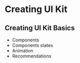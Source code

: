 <!-- markdownlint-disable MD013 -->
# Creating UI Kit

## Creating UI Kit Basics

- Components
- Components states
- Animation
- Recommendations
